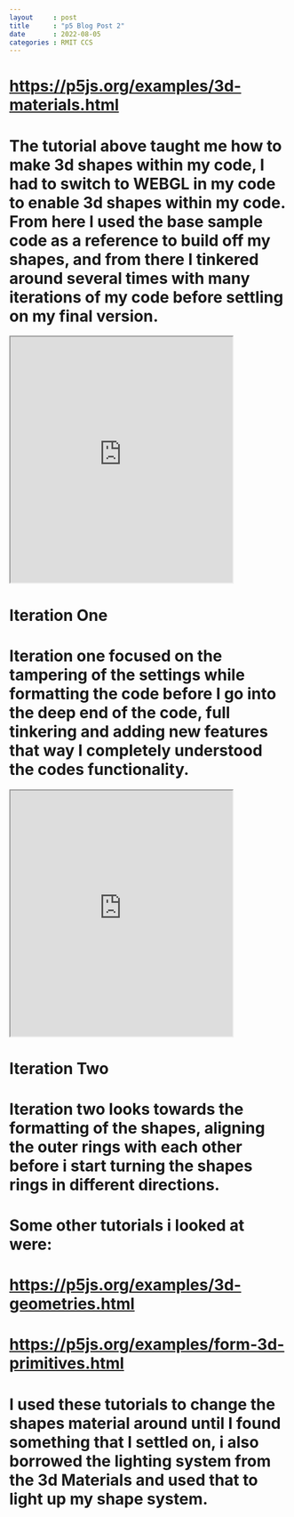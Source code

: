 ```yaml
---
layout     : post
title      : "p5 Blog Post 2"
date       : 2022-08-05
categories : RMIT CCS
---
```


# https://p5js.org/examples/3d-materials.html

# The tutorial above taught me how to make 3d shapes within my code, I had to switch to WEBGL in my code to enable 3d shapes within my code. From here I used the base sample code as a reference to build off my shapes, and from there I tinkered around several times with many iterations of my code before settling on my final version.

<iframe width=400 height=442 src="https://editor.p5js.org/Abyzmal/full/3Ya_ZqCaS"></iframe>

# Iteration One

# Iteration one focused on the tampering of the settings while formatting the code before I go into the deep end of the code, full tinkering and adding new features that way I completely understood the codes functionality.

<iframe width=400 height=442 src="https://editor.p5js.org/Abyzmal/full/ZqnYwLjR_"></iframe>

# Iteration Two

# Iteration two looks towards the formatting of the shapes, aligning the outer rings with each other before i start turning the shapes rings in different directions.

# Some other tutorials i looked at were:

# https://p5js.org/examples/3d-geometries.html

# https://p5js.org/examples/form-3d-primitives.html

# I used these tutorials to change the shapes material around until I found something that I settled on, i also borrowed the lighting system from the 3d Materials and used that to light up my shape system.
